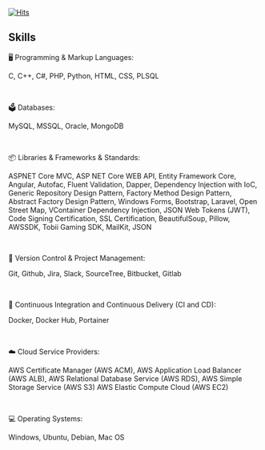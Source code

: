 [![Hits](https://hits.seeyoufarm.com/api/count/incr/badge.svg?url=https%3A%2F%2Fgithub.com%2Ferengaygusuz%2Fhit-counter&count_bg=%2379C83D&title_bg=%23555555&icon=&icon_color=%23E7E7E7&title=hits&edge_flat=false)](https://hits.seeyoufarm.com)

## Skills

🖥️ Programming & Markup Languages:

C, C++, C#, PHP, Python, HTML, CSS, PLSQL

<br>

🗳️ Databases: 

MySQL, MSSQL, Oracle, MongoDB 

<br>

📦 Libraries & Frameworks & Standards: 

ASPNET Core MVC, ASP NET Core WEB API, Entity Framework Core, Angular, Autofac, Fluent Validation, Dapper, Dependency Injection with IoC, Generic Repository Design Pattern, Factory Method Design Pattern, Abstract Factory Design Pattern, Windows Forms, Bootstrap, Laravel, Open Street Map, VContainer Dependency Injection, JSON Web Tokens (JWT), Code Signing Certification, SSL Certification, BeautifulSoup, Pillow, AWSSDK, Tobii Gaming SDK, MailKit, JSON

<br>

🚀 Version Control & Project Management: 

Git, Github, Jira, Slack, SourceTree, Bitbucket, Gitlab

<br>

🔌 Continuous Integration and Continuous Delivery (CI and CD): 

Docker, Docker Hub, Portainer 

<br>

☁️ Cloud Service Providers: 

AWS Certificate Manager (AWS ACM), AWS Application Load Balancer (AWS ALB), AWS Relational Database Service (AWS RDS), AWS Simple Storage Service (AWS S3) AWS Elastic Compute Cloud (AWS EC2)

<br>

💻 Operating Systems: 

Windows, Ubuntu, Debian, Mac OS


